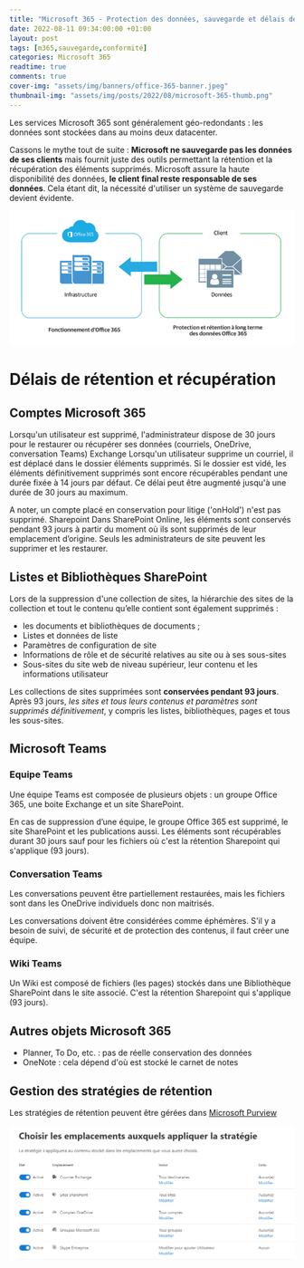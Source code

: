 ```yaml
---
title: "Microsoft 365 - Protection des données, sauvegarde et délais de rétention"
date: 2022-08-11 09:34:00:00 +01:00
layout: post
tags: [m365,sauvegarde,conformité]
categories: Microsoft 365
readtime: true
comments: true
cover-img: "assets/img/banners/office-365-banner.jpeg"
thumbnail-img: "assets/img/posts/2022/08/microsoft-365-thumb.png"
---
```


Les services Microsoft 365 sont généralement géo-redondants : les données sont stockées dans au moins deux datacenter.

Cassons le mythe tout de suite : **Microsoft ne sauvegarde pas les données de ses clients** mais fournit juste des outils permettant la rétention et la récupération des éléments supprimés. Microsoft assure la haute disponibilité des données, **le client final reste responsable de ses données**. Cela étant dit, la nécessité d'utiliser un système de sauvegarde devient évidente.

![Microsoft 365 data backup](/assets/img/posts/2022/08/m365-data-backup.png)

# Délais de rétention et récupération

## Comptes Microsoft 365

Lorsqu'un utilisateur est supprimé, l'administrateur dispose de 30 jours pour le restaurer ou récupérer ses données (courriels, OneDrive, conversation Teams)
Exchange
Lorsqu'un utilisateur supprime un courriel, il est déplacé dans le dossier éléments supprimés. Si le dossier est vidé, les éléments définitivement supprimés sont encore récupérables pendant une durée fixée à 14 jours par défaut. Ce délai peut être augmenté jusqu'à une durée de 30 jours au maximum.

A noter, un compte placé en conservation pour litige ('onHold') n'est pas supprimé.
Sharepoint
Dans SharePoint Online, les éléments sont conservés pendant 93 jours à partir du moment où ils sont supprimés de leur emplacement d’origine.
Seuls les administrateurs de site peuvent les supprimer et les restaurer.

## Listes et Bibliothèques SharePoint
Lors de la suppression d'une collection de sites, la hiérarchie des sites de la collection et tout le contenu qu’elle contient sont également supprimés :

- les documents et bibliothèques de documents ;
- Listes et données de liste
- Paramètres de configuration de site
- Informations de rôle et de sécurité relatives au site ou à ses sous-sites
- Sous-sites du site web de niveau supérieur, leur contenu et les informations utilisateur

Les collections de sites supprimées sont **conservées pendant 93 jours**. Après 93 jours, *les sites et tous leurs contenus et paramètres sont supprimés définitivement*, y compris les listes, bibliothèques, pages et tous les sous-sites.

## Microsoft Teams

### Equipe Teams

Une équipe Teams est composée de plusieurs objets : un groupe Office 365, une boite Exchange et un site SharePoint.

En cas de suppression d’une équipe, le groupe Office 365 est supprimé, le site SharePoint et les publications aussi. Les éléments sont récupérables durant 30 jours sauf pour les fichiers où c'est la rétention Sharepoint qui s'applique (93 jours).

### Conversation Teams

Les conversations peuvent être partiellement restaurées, mais les fichiers sont dans les OneDrive individuels donc non maitrisés.

Les conversations doivent être considérées comme éphémères. S'il y a besoin de suivi, de sécurité et de protection des contenus, il faut créer une équipe.

### Wiki Teams

Un Wiki est composé de fichiers (les pages) stockés dans une Bibliothèque SharePoint dans le site associé. C'est la rétention Sharepoint qui s'applique (93 jours).

## Autres objets Microsoft 365
- Planner, To Do, etc. : pas de réelle conservation des données
- OneNote : cela dépend d'où est stocké le carnet de notes

## Gestion des stratégies de rétention

Les stratégies de rétention peuvent être gérées dans [Microsoft Purview](https://compliance.microsoft.com/)

![Microsoft 365 data backup](/assets/img/posts/2022/08/purview-retention-strategy.png)
